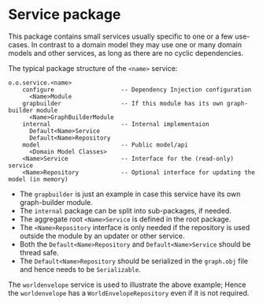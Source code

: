 # Service package

This package contains small services usually specific to one or a few use-cases. In contrast
to a domain model they may use one or many domain models and other services, as long as there
are no cyclic dependencies. 

The typical package structure of the `<name>` service:

```
o.o.service.<name>
    configure                   -- Dependency Injection configuration
      <Name>Module
    grapbuilder                 -- If this module has its own graph-builder module
      <Name>GraphBuilderModule
    internal                    -- Internal implementaion 
      Default<Name>Service
      Default<Name>Repository
    model                       -- Public model/api 
      <Domain Model Classes>
    <Name>Service               -- Interface for the (read-only) service
    <Name>Repository            -- Optional interface for updating the model (in memory)
```

 - The `grapbuilder` is just an example in case this service have its own 
   graph-builder module.
 - The `internal` package can be split into sub-packages, if needed. 
 - The aggregate root `<Name>Service` is defined in the root package.
 - The `<Name>Repository` interface is only needed if the repository 
   is used outside the module by an updater or other service.
 - Both the `Default<Name>Repository` and `Default<Name>Service` should be 
   thread safe.
 - The `Default<Name>Repository` should be serialized in the `graph.obj` file and hence
   needs to be `Serializable`.

The `worldenvelope` service is used to illustrate the above example; Hence the `worldenvelope`
has a `WorldEnvelopeRepository` even if it is not required.